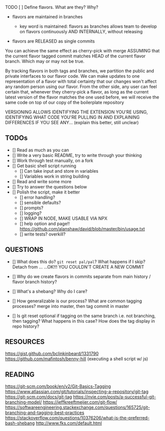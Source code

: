 TODO [ ] Define flavors. What are they? Why?

- flavors are maintained in branches
    - key word is maintained: flavors as branches allows team to develop
    on flavors continuously AND INTERNALLY, without releasing

- flavors are RELEASED as single commits


You can achieve the same effect as cherry-pick with merge
ASSUMING that the current flavor tagged commit matches HEAD
of the current flavor branch. Which may or may not be true.

By tracking flavors in both tags and branches, we partition
the public and private interfaces to our flavor code. We can
make updates to one representation of a flavor with total certainty
that our changes won't affect any random person using our flavor.
From the other side, any user can feel certain that, whenever they
cherry-pick a flavor, as long as the current latest version of the flavor
matches the one used before, we will receive the same code on top of our
copy of the boilerplate repository


VERSIONING ALLOWS IDENTIFYING THE EXTENSION YOU'RE USING, IDENTIFYING
WHAT CODE YOU'RE PULLING IN AND EXPLAINING DIFFERENCES IF YOU SEE ANY...
(explain this better, still unclear)

## TODOs

- [] Read as much as you can
- [] Write a very basic README, try to write through your thinking
- [] Work through test manually, on a fork
- [] Get basic shell script running
    - [] Can take input and store in variables
    - [] Variables work in string building
- [] Read and write some more
- [] Try to answer the questions below
- [] Polish the script, make it better
    - [] error handling?
    - [] sensible defaults?
    - [] prompts?
    - [] logging?
    - [] WRAP IN NODE, MAKE USABLE VIA NPX
    - [] help option and page!! https://github.com/alanshaw/david/blob/master/bin/usage.txt
    - [] write tests? overkill?

## QUESTIONS

- [] What does this do? `git reset pal/pal`? What happens if I skip? Detach from ...
    ...OK!!! YOU COULDN'T CREATE A NEW COMMIT

- [] Why do we create flavors in commits separate from main history / flavor branch history?

- [] What's a shebang? Why do I care?

- [] How generalizable is our process? What are common tagging processes? merge into master,
then tag commit in master

- [] Is git reset optional if tagging on the same branch i.e. not branching, then tagging?
What happens in this case? How does the tag display in repo history?
## RESOURCES

https://gist.github.com/bclinkinbeard/1331790
https://github.com/mafintosh/benny-hill (executing a shell script w/ js)


## READING

https://git-scm.com/book/en/v2/Git-Basics-Tagging
https://www.atlassian.com/git/tutorials/inspecting-a-repository/git-tag
https://git-scm.com/docs/git-tag
https://nvie.com/posts/a-successful-git-branching-model/
https://jeffkreeftmeijer.com/git-flow/
https://softwareengineering.stackexchange.com/questions/165725/git-branching-and-tagging-best-practices
https://stackoverflow.com/questions/10376206/what-is-the-preferred-bash-shebang
http://www.fks.com/default.html
